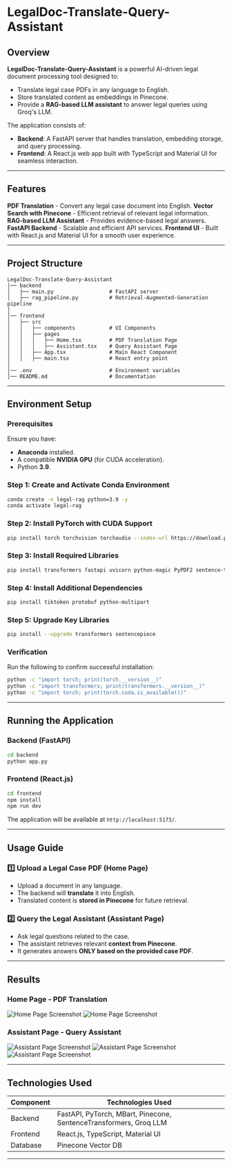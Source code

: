 # LegalDoc-Translate-Query-Assistant

## Overview

**LegalDoc-Translate-Query-Assistant** is a powerful AI-driven legal document processing tool designed to:

- Translate legal case PDFs in any language to English.
- Store translated content as embeddings in Pinecone.
- Provide a **RAG-based LLM assistant** to answer legal queries using Groq's LLM.

The application consists of:
- **Backend**: A FastAPI server that handles translation, embedding storage, and query processing.
- **Frontend**: A React.js web app built with TypeScript and Material UI for seamless interaction.

---

## Features

**PDF Translation** - Convert any legal case document into English.
**Vector Search with Pinecone** - Efficient retrieval of relevant legal information.
**RAG-based LLM Assistant** - Provides evidence-based legal answers.
**FastAPI Backend** - Scalable and efficient API services.
**Frontend UI** - Built with React.js and Material UI for a smooth user experience.

---

## Project Structure

```
LegalDoc-Translate-Query-Assistant
│── backend
│   ├── main.py                  # FastAPI server
│   ├── rag_pipeline.py          # Retrieval-Augmented-Generation pipeline
│
│── frontend
│   ├── src
│   │   ├── components           # UI Components
│   │   ├── pages
│   │   │   ├── Home.tsx         # PDF Translation Page
│   │   │   ├── Assistant.tsx    # Query Assistant Page
│   │   ├── App.tsx              # Main React Component
│   │   ├── main.tsx             # React entry point
│
│── .env                         # Environment variables
│── README.md                    # Documentation
```

---

## Environment Setup

### Prerequisites
Ensure you have:
- **Anaconda** installed.
- A compatible **NVIDIA GPU** (for CUDA acceleration).
- Python **3.9**.

### Step 1: Create and Activate Conda Environment
```bash
conda create -n legal-rag python=3.9 -y
conda activate legal-rag
```

### Step 2: Install PyTorch with CUDA Support
```bash
pip install torch torchvision torchaudio --index-url https://download.pytorch.org/whl/cu121
```

### Step 3: Install Required Libraries
```bash
pip install transformers fastapi uvicorn python-magic PyPDF2 sentence-transformers pinecone-client python-dotenv groq
```

### Step 4: Install Additional Dependencies
```bash
pip install tiktoken protobuf python-multipart
```

### Step 5: Upgrade Key Libraries
```bash
pip install --upgrade transformers sentencepiece
```

### Verification
Run the following to confirm successful installation:
```bash
python -c "import torch; print(torch.__version__)"
python -c "import transformers; print(transformers.__version__)"
python -c "import torch; print(torch.cuda.is_available())"
```

---

## Running the Application

### Backend (FastAPI)
```bash
cd backend
python app.py
```

### Frontend (React.js)
```bash
cd frontend
npm install
npm run dev
```

The application will be available at `http://localhost:5173/`.

---

## Usage Guide

### 1️⃣ **Upload a Legal Case PDF** (Home Page)
- Upload a document in any language.
- The backend will **translate** it into English.
- Translated content is **stored in Pinecone** for future retrieval.

### 2️⃣ **Query the Legal Assistant** (Assistant Page)
- Ask legal questions related to the case.
- The assistant retrieves relevant **context from Pinecone**.
- It generates answers **ONLY based on the provided case PDF**.

---

## Results

### **Home Page - PDF Translation**
![Home Page Screenshot](assets/home1.jpeg)
![Home Page Screenshot](assets/home2.jpeg)

### **Assistant Page - Query Assistant**
![Assistant Page Screenshot](assets/assistant1.jpeg)
![Assistant Page Screenshot](assets/assistant2.jpeg)
![Assistant Page Screenshot](assets/assistant3.jpeg)

---

## Technologies Used

| Component  | Technologies Used |
|------------|------------------|
| Backend    | FastAPI, PyTorch, MBart, Pinecone, SentenceTransformers, Groq LLM |
| Frontend   | React.js, TypeScript, Material UI |
| Database   | Pinecone Vector DB |

---